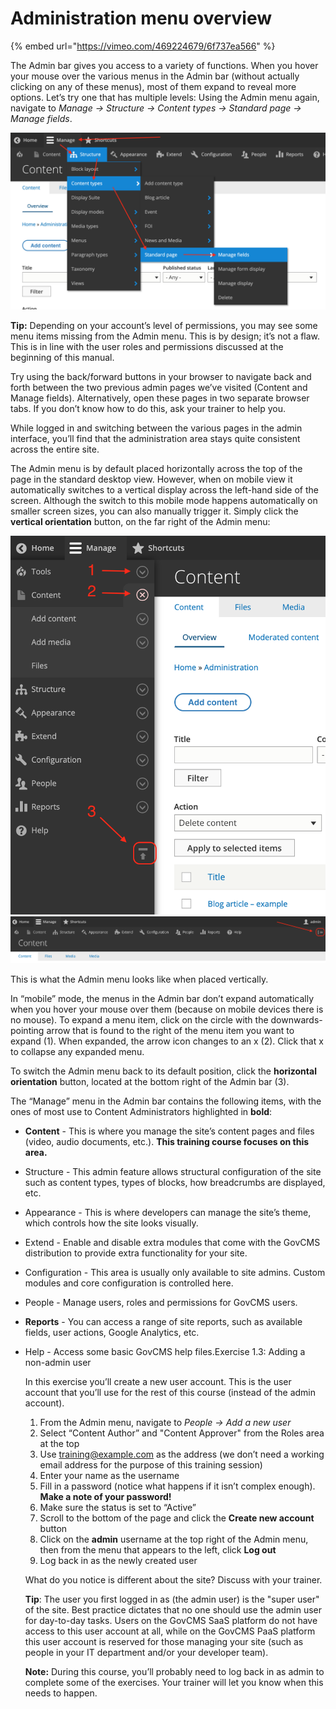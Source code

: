 # Administration menu overview



{% embed url="https://vimeo.com/469224679/6f737ea566" %}

The Admin bar gives you access to a variety of functions. When you hover your mouse over the various menus in the Admin bar \(without actually clicking on any of these menus\), most of them expand to reveal more options. Let’s try one that has multiple levels: Using the Admin menu again, navigate to _Manage → Structure → Content types → Standard page → Manage fields_.

![](../.gitbook/assets/16%20%282%29%20%282%29%20%282%29.png)

**Tip:** Depending on your account’s level of permissions, you may see some menu items missing from the Admin menu. This is by design; it’s not a flaw. This is in line with the user roles and permissions discussed at the beginning of this manual.

Try using the back/forward buttons in your browser to navigate back and forth between the two previous admin pages we’ve visited \(Content and Manage fields\). Alternatively, open these pages in two separate browser tabs. If you don’t know how to do this, ask your trainer to help you.

While logged in and switching between the various pages in the admin interface, you’ll find that the administration area stays quite consistent across the entire site.

The Admin menu is by default placed horizontally across the top of the page in the standard desktop view. However, when on mobile view it automatically switches to a vertical display across the left-hand side of the screen. Although the switch to this mobile mode happens automatically on smaller screen sizes, you can also manually trigger it. Simply click the **vertical orientation** button, on the far right of the Admin menu:

![](../.gitbook/assets/17%20%282%29%20%282%29.png)![](../.gitbook/assets/18%20%282%29%20%282%29.png)

This is what the Admin menu looks like when placed vertically.

In “mobile” mode, the menus in the Admin bar don’t expand automatically when you hover your mouse over them \(because on mobile devices there is no mouse\). To expand a menu item, click on the circle with the downwards-pointing arrow that is found to the right of the menu item you want to expand \(1\). When expanded, the arrow icon changes to an x \(2\). Click that x to collapse any expanded menu.

To switch the Admin menu back to its default position, click the **horizontal orientation** button, located at the bottom right of the Admin bar \(3\).

The “Manage” menu in the Admin bar contains the following items, with the ones of most use to Content Administrators highlighted in **bold**:

* **Content** - This is where you manage the site’s content pages and files \(video, audio documents, etc.\). **This training course focuses on this area.**
* Structure - This admin feature allows structural configuration of the site such as content types, types of blocks, how breadcrumbs are displayed, etc.
* Appearance - This is where developers can manage the site’s theme, which controls how the site looks visually.
* Extend - Enable and disable extra modules that come with the GovCMS distribution to provide extra functionality for your site.
* Configuration - This area is usually only available to site admins. Custom modules and core configuration is controlled here.
* People - Manage users, roles and permissions for GovCMS users.
* **Reports** - You can access a range of site reports, such as available fields, user actions, Google Analytics, etc.
* Help - Access some basic GovCMS help files.Exercise 1.3: Adding a non-admin user

  In this exercise you’ll create a new user account. This is the user account that you’ll use for the rest of this course \(instead of the admin account\).

  1. From the Admin menu, navigate to _People → Add a new user_
  2. Select “Content Author” and "Content Approver" from the Roles area at the top
  3. Use training@example.com as the address \(we don’t need a working email address for the purpose of this training session\)
  4. Enter your name as the username
  5. Fill in a password \(notice what happens if it isn’t complex enough\). **Make a note of your password!**
  6. Make sure the status is set to “Active”
  7. Scroll to the bottom of the page and click the **Create new account** button
  8. Click on the **admin** username at the top right of the Admin menu, then from the menu that appears to the left, click **Log out**
  9. Log back in as the newly created user

  What do you notice is different about the site? Discuss with your trainer.

  **Tip**: The user you first logged in as \(the admin user\) is the "super user" of the site. Best practice dictates that no one should use the admin user for day-to-day tasks. Users on the GovCMS SaaS platform do not have access to this user account at all, while on the GovCMS PaaS platform this user account is reserved for those managing your site \(such as people in your IT department and/or your developer team\).

  **Note:** During this course, you’ll probably need to log back in as admin to complete some of the exercises. Your trainer will let you know when this needs to happen.

